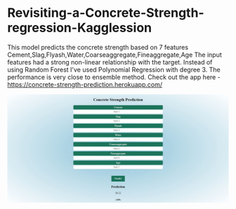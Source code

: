 # Revisiting-a-Concrete-Strength-regression-Kagglession
This model predicts the concrete strength based on 7 features Cement,Slag,Flyash,Water,Coarseaggregate,Fineaggregate,Age
The input features had a strong non-linear relationship with the target. Instead of using Random Forest I've used Polynomial Regression with degree 3. The performance is very close to ensemble method.
Check out the app here - https://concrete-strength-prediction.herokuapp.com/

![](static/app.jpg)
